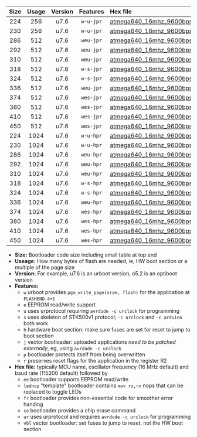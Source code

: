 |Size|Usage|Version|Features|Hex file|
|:-:|:-:|:-:|:-:|:--|
|224|256|u7.6|`w-u-jpr`|[atmega640_16mhz_9600bps_ur_vbl.hex](https://raw.githubusercontent.com/stefanrueger/urboot/main/bootloaders/atmega640/fcpu_16mhz/9600_bps/atmega640_16mhz_9600bps_ur_vbl.hex)|
|230|256|u7.6|`w-u-jpr`|[atmega640_16mhz_9600bps_lednop_ur_vbl.hex](https://raw.githubusercontent.com/stefanrueger/urboot/main/bootloaders/atmega640/fcpu_16mhz/9600_bps/atmega640_16mhz_9600bps_lednop_ur_vbl.hex)|
|286|512|u7.6|`weu-jpr`|[atmega640_16mhz_9600bps_ee_ur_vbl.hex](https://raw.githubusercontent.com/stefanrueger/urboot/main/bootloaders/atmega640/fcpu_16mhz/9600_bps/atmega640_16mhz_9600bps_ee_ur_vbl.hex)|
|292|512|u7.6|`weu-jpr`|[atmega640_16mhz_9600bps_ee_lednop_ur_vbl.hex](https://raw.githubusercontent.com/stefanrueger/urboot/main/bootloaders/atmega640/fcpu_16mhz/9600_bps/atmega640_16mhz_9600bps_ee_lednop_ur_vbl.hex)|
|310|512|u7.6|`weu-jpr`|[atmega640_16mhz_9600bps_ee_lednop_fr_ur_vbl.hex](https://raw.githubusercontent.com/stefanrueger/urboot/main/bootloaders/atmega640/fcpu_16mhz/9600_bps/atmega640_16mhz_9600bps_ee_lednop_fr_ur_vbl.hex)|
|318|512|u7.6|`w-s-jpr`|[atmega640_16mhz_9600bps_vbl.hex](https://raw.githubusercontent.com/stefanrueger/urboot/main/bootloaders/atmega640/fcpu_16mhz/9600_bps/atmega640_16mhz_9600bps_vbl.hex)|
|324|512|u7.6|`w-s-jpr`|[atmega640_16mhz_9600bps_lednop_vbl.hex](https://raw.githubusercontent.com/stefanrueger/urboot/main/bootloaders/atmega640/fcpu_16mhz/9600_bps/atmega640_16mhz_9600bps_lednop_vbl.hex)|
|336|512|u7.6|`weu-jpr`|[atmega640_16mhz_9600bps_ee_lednop_fr_ce_ur_vbl.hex](https://raw.githubusercontent.com/stefanrueger/urboot/main/bootloaders/atmega640/fcpu_16mhz/9600_bps/atmega640_16mhz_9600bps_ee_lednop_fr_ce_ur_vbl.hex)|
|374|512|u7.6|`wes-jpr`|[atmega640_16mhz_9600bps_ee_vbl.hex](https://raw.githubusercontent.com/stefanrueger/urboot/main/bootloaders/atmega640/fcpu_16mhz/9600_bps/atmega640_16mhz_9600bps_ee_vbl.hex)|
|380|512|u7.6|`wes-jpr`|[atmega640_16mhz_9600bps_ee_lednop_vbl.hex](https://raw.githubusercontent.com/stefanrueger/urboot/main/bootloaders/atmega640/fcpu_16mhz/9600_bps/atmega640_16mhz_9600bps_ee_lednop_vbl.hex)|
|410|512|u7.6|`wes-jpr`|[atmega640_16mhz_9600bps_ee_lednop_fr_vbl.hex](https://raw.githubusercontent.com/stefanrueger/urboot/main/bootloaders/atmega640/fcpu_16mhz/9600_bps/atmega640_16mhz_9600bps_ee_lednop_fr_vbl.hex)|
|450|512|u7.6|`wes-jpr`|[atmega640_16mhz_9600bps_ee_lednop_fr_ce_vbl.hex](https://raw.githubusercontent.com/stefanrueger/urboot/main/bootloaders/atmega640/fcpu_16mhz/9600_bps/atmega640_16mhz_9600bps_ee_lednop_fr_ce_vbl.hex)|
|224|1024|u7.6|`w-u-hpr`|[atmega640_16mhz_9600bps_ur.hex](https://raw.githubusercontent.com/stefanrueger/urboot/main/bootloaders/atmega640/fcpu_16mhz/9600_bps/atmega640_16mhz_9600bps_ur.hex)|
|230|1024|u7.6|`w-u-hpr`|[atmega640_16mhz_9600bps_lednop_ur.hex](https://raw.githubusercontent.com/stefanrueger/urboot/main/bootloaders/atmega640/fcpu_16mhz/9600_bps/atmega640_16mhz_9600bps_lednop_ur.hex)|
|286|1024|u7.6|`weu-hpr`|[atmega640_16mhz_9600bps_ee_ur.hex](https://raw.githubusercontent.com/stefanrueger/urboot/main/bootloaders/atmega640/fcpu_16mhz/9600_bps/atmega640_16mhz_9600bps_ee_ur.hex)|
|292|1024|u7.6|`weu-hpr`|[atmega640_16mhz_9600bps_ee_lednop_ur.hex](https://raw.githubusercontent.com/stefanrueger/urboot/main/bootloaders/atmega640/fcpu_16mhz/9600_bps/atmega640_16mhz_9600bps_ee_lednop_ur.hex)|
|310|1024|u7.6|`weu-hpr`|[atmega640_16mhz_9600bps_ee_lednop_fr_ur.hex](https://raw.githubusercontent.com/stefanrueger/urboot/main/bootloaders/atmega640/fcpu_16mhz/9600_bps/atmega640_16mhz_9600bps_ee_lednop_fr_ur.hex)|
|318|1024|u7.6|`w-s-hpr`|[atmega640_16mhz_9600bps.hex](https://raw.githubusercontent.com/stefanrueger/urboot/main/bootloaders/atmega640/fcpu_16mhz/9600_bps/atmega640_16mhz_9600bps.hex)|
|324|1024|u7.6|`w-s-hpr`|[atmega640_16mhz_9600bps_lednop.hex](https://raw.githubusercontent.com/stefanrueger/urboot/main/bootloaders/atmega640/fcpu_16mhz/9600_bps/atmega640_16mhz_9600bps_lednop.hex)|
|336|1024|u7.6|`weu-hpr`|[atmega640_16mhz_9600bps_ee_lednop_fr_ce_ur.hex](https://raw.githubusercontent.com/stefanrueger/urboot/main/bootloaders/atmega640/fcpu_16mhz/9600_bps/atmega640_16mhz_9600bps_ee_lednop_fr_ce_ur.hex)|
|374|1024|u7.6|`wes-hpr`|[atmega640_16mhz_9600bps_ee.hex](https://raw.githubusercontent.com/stefanrueger/urboot/main/bootloaders/atmega640/fcpu_16mhz/9600_bps/atmega640_16mhz_9600bps_ee.hex)|
|380|1024|u7.6|`wes-hpr`|[atmega640_16mhz_9600bps_ee_lednop.hex](https://raw.githubusercontent.com/stefanrueger/urboot/main/bootloaders/atmega640/fcpu_16mhz/9600_bps/atmega640_16mhz_9600bps_ee_lednop.hex)|
|410|1024|u7.6|`wes-hpr`|[atmega640_16mhz_9600bps_ee_lednop_fr.hex](https://raw.githubusercontent.com/stefanrueger/urboot/main/bootloaders/atmega640/fcpu_16mhz/9600_bps/atmega640_16mhz_9600bps_ee_lednop_fr.hex)|
|450|1024|u7.6|`wes-hpr`|[atmega640_16mhz_9600bps_ee_lednop_fr_ce.hex](https://raw.githubusercontent.com/stefanrueger/urboot/main/bootloaders/atmega640/fcpu_16mhz/9600_bps/atmega640_16mhz_9600bps_ee_lednop_fr_ce.hex)|

- **Size:** Bootloader code size including small table at top end
- **Useage:** How many bytes of flash are needed, ie, HW boot section or a multiple of the page size
- **Version:** For example, u7.6 is an urboot version, o5.2 is an optiboot version
- **Features:**
  + `w` urboot provides `pgm_write_page(sram, flash)` for the application at `FLASHEND-4+1`
  + `e` EEPROM read/write support
  + `u` uses urprotocol requiring `avrdude -c urclock` for programming
  + `s` uses skeleton of STK500v1 protocol; `-c urclock` and `-c arduino` both work
  + `h` hardware boot section: make sure fuses are set for reset to jump to boot section
  + `j` vector bootloader: uploaded applications *need to be patched externally*, eg, using `avrdude -c urclock`
  + `p` bootloader protects itself from being overwritten
  + `r` preserves reset flags for the application in the register R2
- **Hex file:** typically MCU name, oscillator frequency (16 MHz default) and baud rate (115200 default) followed by
  + `ee` bootloader supports EEPROM read/write
  + `lednop` "template" bootloader contains `mov rx,rx` nops that can be replaced to toggle LEDs
  + `fr` bootloader provides non-essential code for smoother error handing
  + `ce` bootloader provides a chip erase command
  + `ur` uses urprotocol and requires `avrdude -c urclock` for programming
  + `vbl` vector bootloader: set fuses to jump to reset, not the HW boot section
